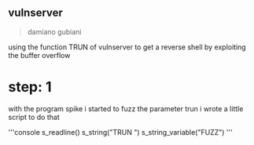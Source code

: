 ## vulnserver

> damiano gubiani

using the function TRUN of vulnserver to get 
a reverse shell by exploiting the buffer overflow

# step: 1

with the program spike i started to fuzz the parameter trun
i wrote a little script to do that

'''console
s_readline()
s_string("TRUN ")
s_string_variable("FUZZ")
'''



